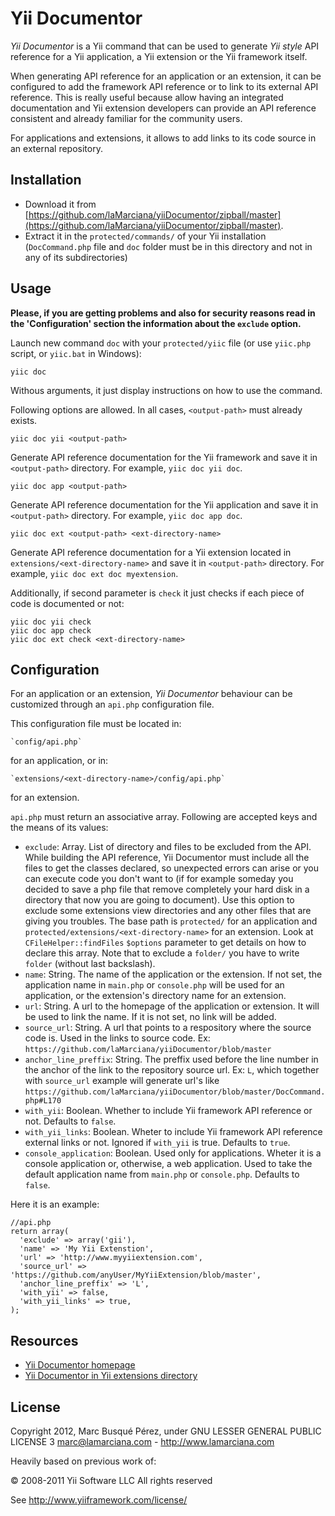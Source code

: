 # Yii Documentor

*Yii Documentor* is a Yii command that can be used to generate *Yii style* API reference for a Yii application, a Yii extension or the Yii framework itself.

When generating API reference for an application or an extension, it can be configured to add the framework API reference or to link to its external API reference. This is really useful because allow having an integrated documentation and Yii extension developers can provide an API reference consistent and already familiar for the community users.

For applications and extensions, it allows to add links to its code source in an external repository.

## Installation

* Download it from [https://github.com/laMarciana/yiiDocumentor/zipball/master](https://github.com/laMarciana/yiiDocumentor/zipball/master).
* Extract it in the `protected/commands/` of your Yii installation (`DocCommand.php` file and `doc` folder must be in this directory and not in any of its subdirectories)

## Usage

**Please, if you are getting problems and also for security reasons read in the 'Configuration' section the information about the `exclude` option.**

Launch new command `doc` with your `protected/yiic` file (or use `yiic.php` script, or `yiic.bat` in Windows):

    yiic doc

Withous arguments, it just display instructions on how to use the command.

Following options are allowed. In all cases, `<output-path>` must already exists.

    yiic doc yii <output-path>

Generate API reference documentation for the Yii framework and save it in `<output-path>` directory. For example, `yiic doc yii doc`.

    yiic doc app <output-path>

Generate API reference documentation for the Yii application and save it in `<output-path>` directory. For example, `yiic doc app doc`.

    yiic doc ext <output-path> <ext-directory-name>

Generate API reference documentation for a Yii extension located in `extensions/<ext-directory-name>` and save it in `<output-path>` directory. For example, `yiic doc ext doc myextension`.

Additionally, if second parameter is `check` it just checks if each piece of code is documented or not:

    yiic doc yii check
    yiic doc app check
    yiic doc ext check <ext-directory-name>

## Configuration

For an application or an extension, *Yii Documentor* behaviour can be customized through an `api.php` configuration file.

This configuration file must be located in:

    `config/api.php`

for an application, or in:

    `extensions/<ext-directory-name>/config/api.php`

for an extension.

`api.php` must return an associative array. Following are accepted keys and the means of its values:

* `exclude`: Array. List of directory and files to be excluded from the API. While building the API reference, Yii Documentor must include all the files to get the classes declared, so unexpected errors can arise or you can execute code you don't want to (if for example someday you decided to save a php file that remove completely your hard disk in a directory that now you are going to document). Use this option to exclude some extensions view directories and any other files that are giving you troubles. The base path is `protected/` for an application and `protected/extensions/<ext-directory-name>` for an extension. Look at `CFileHelper::findFiles` `$options` parameter to get details on how to declare this array. Note that to exclude a `folder/` you have to write `folder` (without last backslash).
* `name`: String. The name of the application or the extension. If not set, the application name in `main.php` or `console.php` will be used for an application, or the extension's directory name for an extension.
* `url`: String. A url to the homepage of the application or extension. It will be used to link the name. If it is not set, no link will be added.
* `source_url`: String. A url that points to a respository where the source code is. Used in the links to source code. Ex: `https://github.com/laMarciana/yiiDocumentor/blob/master`
* `anchor_line_preffix`: String. The preffix used before the line number in the anchor of the link to the repository source url. Ex: `L`, which together with `source_url` example will generate url's like  `https://github.com/laMarciana/yiiDocumentor/blob/master/DocCommand.php#L170`
* `with_yii`: Boolean. Whether to include Yii framework API reference or not. Defaults to `false`.
* `with_yii_links`: Boolean. Wheter to include Yii framework API reference external links or not. Ignored if `with_yii` is true. Defaults to `true`.
* `console_application`: Boolean. Used only for applications. Wheter it is a console application or, otherwise, a web application. Used to take the default application name from `main.php` or `console.php`. Defaults to `false`.

Here it is an example:

    //api.php
    return array(
      'exclude' => array('gii'),
      'name' => 'My Yii Extenstion',
      'url' => 'http://www.myyiiextension.com',
      'source_url' => 'https://github.com/anyUser/MyYiiExtension/blob/master',
      'anchor_line_preffix' => 'L',
      'with_yii' => false,
      'with_yii_links' => true,
    );

## Resources

* [Yii Documentor homepage](https://github.com/laMarciana/yiiDocumentor)
* [Yii Documentor in Yii extensions directory](http://www.yiiframework.com/extension/yiidocumentor/)

## License

Copyright 2012, Marc Busqué Pérez, under GNU LESSER GENERAL PUBLIC LICENSE 3
marc@lamarciana.com - http://www.lamarciana.com

Heavily based on previous work of:

&copy; 2008-2011 Yii Software LLC
All rights reserved

See http://www.yiiframework.com/license/
